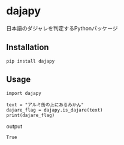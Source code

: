 # dajapy
日本語のダジャレを判定するPythonパッケージ

## Installation
```
pip install dajapy
```

## Usage
```
import dajapy

text = "アルミ缶の上にあるみかん"
dajare_flag = dajapy.is_dajare(text)
print(dajare_flag)
```
output
```
True
```